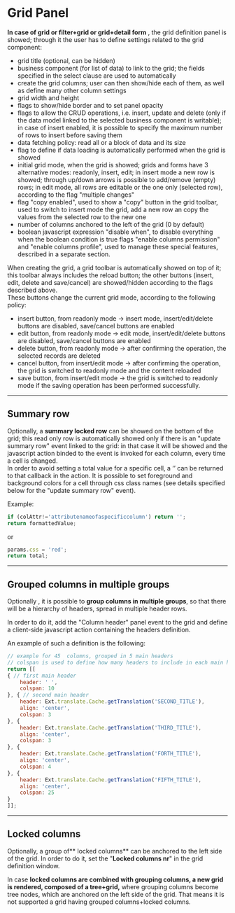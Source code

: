 # Grid Panel

**In case of grid or filter+grid or grid+detail form** , the grid definition panel is showed; through it the user has to define settings related to the grid component:

* grid title \(optional, can be hidden\)
* business component \(for list of data\) to link to the grid; the fields specified in the select clause are used to automatically 
* create the grid columns; user can then show/hide each of them, as well as define many other column settings
* grid width and height
* flags to show/hide border and to set panel opacity
* flags to allow the CRUD operations, i.e. insert, update and delete \(only if the data model linked to the selected business component is writable\); in case of insert enabled, it is possible to specify the maximum number of rows to insert before saving them
* data fetching policy: read all or a block of data and its size
* flag to define if data loading is automatically performed when the grid is showed
* initial grid mode, when the grid is showed; grids and forms have 3 alternative modes: readonly, insert, edit; in insert mode a new row is showed; through up/down arrows is possible to add/remove \(empty\) rows; in edit mode, all rows are editable or the one only \(selected row\), according to the flag "multiple changes"
* flag "copy enabled", used to show a "copy" button in the grid toolbar, used to switch to insert mode the grid, add a new row an copy the values from the selected row to the new one
* number of columns anchored to the left of the grid \(0 by default\)
* boolean javascript expression "disable when", to disable everything when the boolean condition is true flags "enable columns permission" and "enable columns profile", used to manage these special features, described in a separate section.

When creating the grid, a grid toolbar is automatically showed on top of it; this toolbar always includes the reload button; the other buttons \(insert, edit, delete and save/cancel\) are showed/hidden according to the flags described above.  
These buttons  change the current grid mode, according to the following policy:

* insert button, from readonly mode -&gt; insert mode, insert/edit/delete buttons are disabled, save/cancel buttons are enabled
* edit button, from readonly mode -&gt; edit mode, insert/edit/delete buttons are disabled, save/cancel buttons are enabled
* delete button, from readonly mode -&gt; after confirming the operation, the selected records are deleted
* cancel button, from insert/edit mode -&gt; after confirming the operation, the grid is switched to readonly mode and the content reloaded
* save button, from insert/edit mode -&gt; the grid is switched to readonly mode if the saving operation has been performed successfully.

---

## Summary row

Optionally, a **summary locked row**  can be showed on the bottom of the grid; this read only row is automatically showed only if there is an "update summary row" event linked to the grid: in that case it will be showed and the javascript action binded to the event is invoked for each column, every time a cell is changed.  
In order to avoid setting a total value for a specific cell, a ‘’ can be returned to that callback in the action. It is possible to set foreground and background colors for a cell through css class names \(see details specified below for the "update summary row" event\).

Example:

```js
if (colAttr!='attributenameofaspecificcolumn') return '';
return formattedValue;
```

or

```js
params.css = 'red';
return total;
```

---

## Grouped columns in multiple groups

Optionally , it is possible to **group columns in multiple groups**, so that there will be a hierarchy of headers, spread in multiple header rows.

In order to do it, add the "Column header" panel event to the grid and define a client-side javascript action containing the headers definition.

An example  of such a definition is the following:

```js
// example for 45  columns, grouped in 5 main headers
// colspan is used to define how many headers to include in each main header
return [[
{ // first main header
    header: ' ',
    colspan: 10
}, { // second main header 
    header: Ext.translate.Cache.getTranslation('SECOND_TITLE'),
    align: 'center',
    colspan: 3
}, {
    header: Ext.translate.Cache.getTranslation('THIRD_TITLE'),
    align: 'center',
    colspan: 3
}, {
    header: Ext.translate.Cache.getTranslation('FORTH_TITLE'),
    align: 'center',
    colspan: 4
}, {
    header: Ext.translate.Cache.getTranslation('FIFTH_TITLE'),
    align: 'center',
    colspan: 25
}
]];
```

---

## Locked columns

Optionally, a group of** locked columns** can be anchored to the left side of the grid. In order to do it, set the "**Locked columns nr**" in the grid definition window.

In case **locked columns are combined with grouping columns, a new grid is rendered, composed of a tree+grid,** where grouping columns become tree nodes, which are anchored on the left side of the grid. That means it is not supported a grid having grouped columns+locked columns.


